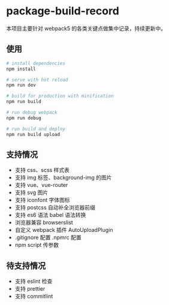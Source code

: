 # package-build-record

本项目主要针对 webpack5 的各类关键点做集中记录，持续更新中。

## 使用

```bash
# install dependencies
npm install

# serve with hot reload
npm run dev

# build for production with minification
npm run build

# run debug webpack
npm run debug

# run build and deploy
npm run build upload

```

## 支持情况

- 支持 css、scss 样式表
- 支持 img 标签、background-img 的图片
- 支持 vue、vue-router
- 支持 svg 图片
- 支持 iconfont 字体图标
- 支持 postcss 自动补全浏览器前缀
- 支持 es6 语法 babel 语法转换
- 浏览器兼容 browserslist
- 自定义 webpack 插件 AutoUploadPlugin
- .gitignore 配置 .npmrc 配置
- npm script 传参数

## 待支持情况

- 支持 eslint 检查
- 支持 prettier
- 支持 commitlint
